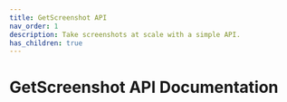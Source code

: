 ```yaml
---
title: GetScreenshot API
nav_order: 1
description: Take screenshots at scale with a simple API.
has_children: true
---
```


# GetScreenshot API Documentation